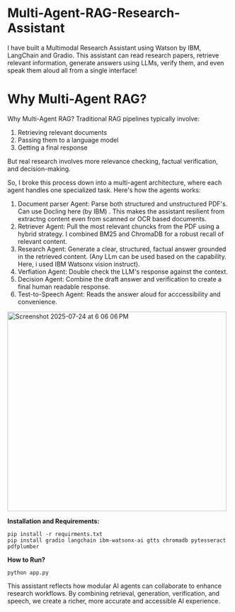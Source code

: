 # Multi-Agent-RAG-Research-Assistant
I have built a Multimodal Research Assistant using Watson by IBM, LangChain and Gradio. This assistant can read research papers, retrieve relevant information, generate answers using LLMs, verify them, and even speak them aloud all from a single interface!

# Why Multi-Agent RAG?
Why Multi-Agent RAG?
Traditional RAG pipelines typically involve:
 1. Retrieving relevant documents
 2. Passing them to a language model
 3. Getting a final response

But real research involves more relevance checking, factual verification, and decision-making.

So, I broke this process down into a multi-agent architecture, where each agent handles one specialized task.
Here's how the agents works:

1. Document parser Agent: Parse both structured and unstructured PDF's. Can use Docling here (by IBM)       . This makes the assistant resilient from extractng content even from scanned or OCR based documents.
2. Retriever Agent: Pull the most relevant chuncks from the PDF using a hybrid strategy. I combined BM25 and ChromaDB for a robust recall of relevant content.
3. Research Agent: Generate a clear, structured, factual answer grounded in the retrieved content. (Any LLm can be used based on the capability. Here, i used IBM Watsonx vision instruct).
4. Verfiation Agent: Double check the LLM's response against the context.
5. Decision Agent: Combine the draft answer and verification to create a final human readable response.
6. Test-to-Speech Agent: Reads the answer aloud for acccessibility and convenience.

 <img width="495" height="450" alt="Screenshot 2025-07-24 at 6 06 06 PM" src="https://github.com/user-attachments/assets/bb807f36-2750-4de7-ad67-72fe4e7c051d" />

**Installation and Requirements:**
```
pip install -r requirments.txt
pip install gradio langchain ibm-watsonx-ai gtts chromadb pytesseract pdfplumber
```

**How to Run?**
```
python app.py
```

This assistant reflects how modular AI agents can collaborate to enhance research workflows. By combining retrieval, generation, verification, and speech, we create a richer, more accurate and accessible AI experience.

